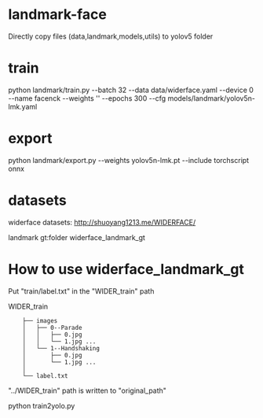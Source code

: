 # landmark-face

Directly copy files (data,landmark,models,utils) to yolov5 folder

# train

python landmark/train.py --batch 32 --data data/widerface.yaml --device 0 --name facenck --weights '' --epochs 300 --cfg models/landmark/yolov5n-lmk.yaml

# export 

python landmark/export.py --weights yolov5n-lmk.pt --include torchscript onnx

# datasets

widerface datasets: http://shuoyang1213.me/WIDERFACE/

landmark gt:folder widerface_landmark_gt

# How to use widerface_landmark_gt

Put "train/label.txt" in the "WIDER_train" path
  
   WIDER_train      
   
        ├── images
        │   ├── 0--Parade
        │   │   ├── 0.jpg
        │   │   └── 1.jpg ...   
        │   └── 1--Handshaking   
        │       ├── 0.jpg
        │       └── 1.jpg ...
        │
        └── label.txt
        
"../WIDER_train" path is written to "original_path"

python train2yolo.py    

